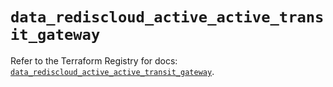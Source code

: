 # `data_rediscloud_active_active_transit_gateway`

Refer to the Terraform Registry for docs: [`data_rediscloud_active_active_transit_gateway`](https://registry.terraform.io/providers/redislabs/rediscloud/2.7.1/docs/data-sources/active_active_transit_gateway).
